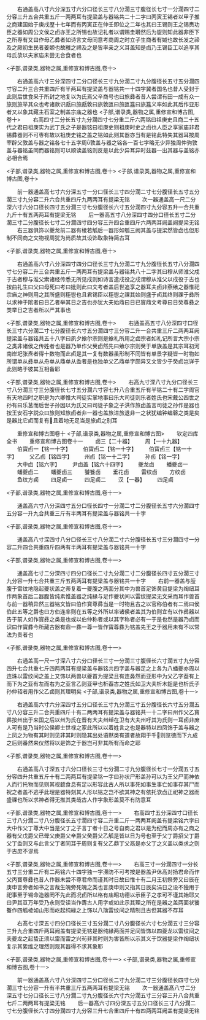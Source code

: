 <!-- { "loadSidebar": true } -->
　　右通盖高八寸六分深五寸六分口径长三寸八分濶三寸腹径长七寸一分濶四寸二分容三升五合共重五斤一两两耳有提梁盖与器铭共二十二字曰丙寅王锡者以甲子推之商建国始于庚戌歴十七年而有丙寅正在仲壬即位之二年也其曰王锡则王之锡赉功臣之器如周公文侯之卣亦王之所锡也故记礼者以谓赐圭瓉然后为鬯则知此器非臣下之所専有又曰作母乙彞者如诗言文母同意考商周之时立子生商者有娀也故长发之禘及之厥初生民者姜嫄也故雝之禘及之是皆率亲之义耳盖知是卣乃王锡臣工以追享其母氏欤以夫家庙未尝无合食者也













<子部,谱录类,器物之属,重修宣和博古图,卷十>








　　右通盖高六寸三分深四寸二分口径长三寸九分濶二寸九分腹径长五寸五分濶四寸容二升三合共重四斤有半两耳有提梁盖与器铭共一十四字冀者国名也昔人受封于此则后世食采于所封之地复以为氏焉父辛商号也曰旅彞者昔人尝谓有田一成有众一旅则旅举其众也考诸款识甗曰旅甗敦曰旅敦匜曰旅匜簋曰旅簋义率如此其后作亚形者又以象其藏主石室之制盖宗庙之器也
<子部,谱录类,器物之属,重修宣和博古图,卷十>
　　右高四寸二分长五寸九分濶四寸七分重二斤六两铭曰祖庚史且商二十五代之君曰祖庚实为武丁氏之子是器铭曰祖庚史则祖庚时史之卣也人臣之享家庙非君锡彞器则不可専有故以祖庚史铭之盖之铭如此则其器亦当有是铭此特失其器耳按周宰辟父敦盖与器之铭各七十五字周敦盖与器之铭各一百七字略无少异独周仲驹敦盖与器铭虽同而器铭则可以顺读盖铭则反是以此少异耳异时兹器一出其器与盖铭亦必相合焉







<子部,谱录类,器物之属,重修宣和博古图,卷十>
<子部,谱录类,器物之属,重修宣和博古图,卷十>








　　前一器通盖高七寸六分深五寸一分口径长三寸四分濶二寸七分腹径长五寸五分濶三寸九分容二升六合共重四斤九两两耳有提梁无铭
　　次一器通盖高一尺二分深六寸六分口径长四寸五分濶三寸七分腹径长六寸五分濶四寸九分容五升一合共重九斤十有五两两耳有提梁无铭
　　后一器高五寸八分深四寸四分口径长五寸二分濶三寸二分腹径长七寸二分濶四寸四分容三升四合重四斤六两两耳阙盖阙提梁无铭
　　右三器俱饰以夔龙前二器有棱若觚后一器形如瓠三阙其盖与提梁然皆卣也但形制不同商之文物视周犹为尚质故其设饰取象特简古耳












<子部,谱录类,器物之属,重修宣和博古图,卷十>








　　右通盖高六寸八分深四寸四分口径长三寸九分濶二寸九分腹径长五寸八分濶四寸七分容二升三合共重五斤一两两耳有提梁盖与器铭共八十二字其曰穆从师淮父戍于古者穆与淮父索诸经传悉无所见戍则如诗言遣戍役之戍谓穆从淮父以戍役于古也按曲礼生曰父曰母死曰考曰妣则此曰文考者盖后世追享之器耳夫卣非燕飨之器惟祀宗庙之神则用之其所盛则秬鬯也且君锡臣以秬鬯之祼其始则盛于卣其终则祼于彞所以求神于隂者曰日乙者举其日之吉也亦犹大夫始鼎曰日已寳鼎文考尊曰日癸尊彞之类举日之吉者所以严其事也













<子部,谱录类,器物之属,重修宣和博古图,卷十>
　　右通盖高五寸八分深四寸口径长三寸六分濶二寸七分腹径长六寸五分濶四寸三分容二升一合共重三斤二两两耳阙提梁盖与器铭共五十八字曰夙夕飨尔宗则是飨礼所用之卣宗者如礼记所言大宗小宗之类非诸侯之传姓者也是器乃单作父癸卣然先曰飨尔宗则癸于单族盖是其宗耳初河南岸圯张焘者得十数物而此卣是其一复有数器虽形制不同皆有单景字疑皆一时物如所谓单从彞单从舟单从鼎单从盉者是也独单父乙鼎单字颇异又文皆少于癸卣岂详于此则略于彼其互相备耶






<子部,谱录类,器物之属,重修宣和博古图,卷十>
　　右高九寸深八寸九分口径长三寸八分濶三寸三分腹径长七寸五分濶六寸容七升八合重五斤有半铭二十有二字周官有天地四时之职是为六卿惟大司徒实掌地事曰乐大司徒则乐者姓氏也宋戴公四世之孙有曰乐莒而后世子孙因以为氏又曰司徒子象之子洪作旅卣盖言司徒之孙作是器也按王安石字説众曰旅则知旅卣者非一器也盖旅进旅退非一之状犹编钟编磬之类是矣是器比它卣而复有且着地无足当是旅卣之别耳






　　重修宣和博古图卷十
<子部,谱录类,器物之属,重修宣和博古图>
　　钦定四库全书
　　重修宣和博古图卷十一
　　卣三【二十器】
　　周【一十九器】
　　伯寳卣一【铭一十字】
　　伯寳卣二【铭一十字】
　　伯寳卣三【铭一十字】
　　父乙卣【铭四字】
　　州卣【铭一十二字】
　　孙卣【铭一字】
　　大中卣【铭六字】
　　尹卣盖【铭六十四字】
　　夔龙卣
　　蟠夔卣一
　　蟠夔卣二
　　蟠夔卣三
　　饕餮卣
　　垂花卣
　　雷纹卣
　　方纹卣
　　鱼纹方卣
　　四足卣一
　　四足卣二
　　汉【一器】
　　四足卣







<子部,谱录类,器物之属,重修宣和博古图,卷十一>








　　通盖高六寸八分深四寸五分口径长四寸一分濶二寸二分腹径长五寸六分濶四寸五分容一升九合共重三斤有半两耳有提梁盖与器铭共一十字





<子部,谱录类,器物之属,重修宣和博古图,卷十一>








　　通盖高八寸深四寸八分口径长三寸八分濶二寸六分腹径长五寸三分濶四寸一分容二升四合共重四斤四两有半两耳有提梁盖与器铭共一十字





<子部,谱录类,器物之属,重修宣和博古图,卷十一>








　　通盖高七寸二分深四寸四分口径长二寸九分濶二寸二分腹径长四寸五分濶三寸九分容一升七合共重三斤五两两耳有提梁盖与器铭共一十字
　　右前一器盖与脰腹于雷纹地隐起夔状盖之蒂复着一夔腹之两面分其中为兽首足饰黄目提梁为绹纽耳作两象首后二器腹皆纯素惟盖器之纯縁与足作夔状间以雷纹提梁无文采而耳作兽首与前一器稍异然三器铭文皆曰伯作寳尊彞当是一时物且古之以官称伯者有二焉曰侯伯此五等之爵也曰方伯连率则在五等之外所以率诸侯者盖其为伯则宜有以作彞器以告于前人如作寳彞之类是也或以伯仲称者或以其字称者必有一于是也然是器乃卣而识曰作寳彞今所藏古器有鼎一彞一尊一皆作寳尊彞为铭盖先王之于器用未有不以常法为贵者也










<子部,谱录类,器物之属,重修宣和博古图,卷十一>








　　右通盖高一尺一寸深八寸六分口径长三寸一分濶三寸腹径长六寸濶五寸九分容四升七合共重七斤四两两耳有提梁盖与器铭共四字盖与器足之上各为八蟠夔亦周以连珠以雷纹间之盖上又饰以两兽以夔首为提梁且有连鼻然而亚形中为父乙字葢有上而下为之亚有左而右为之亚言乙则亚甲也析葢古之姓氏如卫大夫析木鉏是也析氏子孙仲轺者用作父乙卣则其理明矣
<子部,谱录类,器物之属,重修宣和博古图,卷十一>








　　右通盖高六寸六分深四寸五分口径长三寸九分濶三寸五分腹径长六寸五分濶五寸八分容三升二合共重四斤十有二两两耳有提梁盖与器铭共一十二字曰州作父乙寳彞按州出于来国之后以州为氏在晋有大夫州绰在卫有大夫州吁其为氏则一耳卣非庻人可有是乃当时公侯卿士世禄之家此所以以着姓言之也是器特以四凤饰于盖与器之上凤之为物有其时则见非其时则隐其出处语黙类有道者故翔于千则览徳而下九成之后则番然来仪然将以是饰之于器岂可非其所有而命之耶














<子部,谱录类,器物之属,重修宣和博古图,卷十一>








　　右通盖高八寸深五寸六分口径长三寸七分濶二寸九分腹径长七寸一分濶五寸五分容四升共重五斤十有二两两耳有提梁铭一字曰孙状尸形盖孙可以为王父尸而神依人而行托物而见则其视聼食息有足以形容此古人所以事死如事生事亡如事存其尸而祝之者盖不逃乎此理是器特刻其人形以铭之岂不欲其神之有依托欤卣正祀神之器而盛祼也所以求神者得无推其类哉古人作字象形盖莫不有防意耳















<子部,谱录类,器物之属,重修宣和博古图,卷十一>
　　右高四寸五分深四寸口径长三寸八分濶二寸八分腹径长五寸濶四寸容二升重二斤一两两耳阙盖有提梁铭六字曰大中作父丁尊大中当是父丁之子言丁者十日之号自商之君以是为纪而周亦有之商之器有父戊爵父已斝父庚爵父辛爵父癸爵父乙觚是皆以日为号也至于父丁爵招父丁爵父丁盉则又与此言父丁者同耳于周则复有父乙鼎丁父鬲是亦父丁之义盖以类求之则于古庻不谬焉








<子部,谱录类,器物之属,重修宣和博古图,卷十一>
　　右高三寸一分濶四寸一分长五寸三分重二斤有二两铭六十四字独一字澷防不可考按是器盖尹休高对扬君命而作父丙寳尊彞也昔人作器未尝不尊君命而谨其时日故曰惟十有二月王初祭旁又曰辰在庚申言旁者如书之言哉生魄旁死魄之类也言庚申则又指其日辰矣涓日之设不独用于祀事至于锡命造器罔不先此而况卣所以格有庙昭功德以示臣子之孝可不谨其始耶又曰尹其亘万年受乃永则受读当作夀古人用字或如此示其理之所在是器之盖两面状饕餮作四觚棱如山形而屹起纯縁之上饰以八虺雷纹间之精制且古但其器不存耳













　　右髙七寸深五寸四分口径长三寸五分濶二寸八分腹径长六寸七分濶五寸三分容三升九合重四斤两耳阙盖有提梁无铭是器纯縁两面并足间皆饰以四夔龙以雷纹间之夫夔龙之起蛰正须以雷而雷之兴茍非其时则为害皆所以示其义于饮器提梁作绹纽状复示其絷维之理然则观其器得不求其象耶


<子部,谱录类,器物之属,重修宣和博古图,卷十一>
<子部,谱录类,器物之属,重修宣和博古图,卷十一>








　　前一器通盖髙六寸八分深四寸二分口径长二寸九分濶二寸三分腹径长四寸七分濶三寸七分容一升有半共重三斤五两两耳有提梁无铭
　　次一器通盖髙八寸二分深五寸七分口径长三寸八分濶二寸九分腹径长六寸六分濶五寸三分容三升八合共重七斤二两两耳有提梁无铭
　　后一器髙六寸四分深五寸五分口径长三寸八分濶二寸七分腹径长六寸四分濶四寸九分容三升七合重四斤十有四两两耳阙盖有提梁无铭

